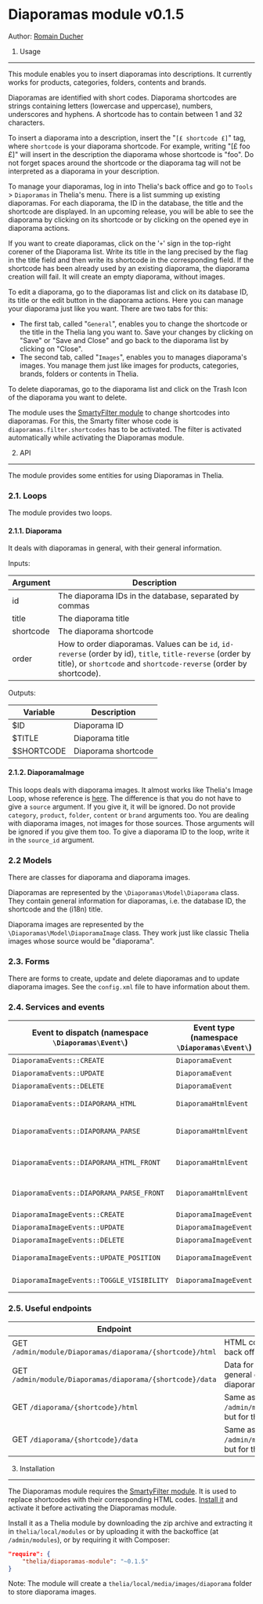 <!--
    This file is part of the "Diaporamas" Thelia 2 module.

    Copyright (c) OpenStudio
    email : dev@thelia.net
    web : http://www.thelia.net

    For the full copyright and license information, please view the LICENSE.txt
    file that was distributed with this source code.
-->

Diaporamas module v0.1.5
===

Author: [Romain Ducher](mailto://rducher@openstudio.fr)

1. Usage
---

This module enables you to insert diaporamas into descriptions. It currently works for products, categories, folders,
contents and brands.

Diaporamas are identified with short codes. Diaporama shortcodes are strings containing letters (lowercase and uppercase),
numbers, underscores and hyphens. A shortcode has to contain between 1 and 32 characters.

To insert a diaporama into a description, insert the "`[£ shortcode £]`" tag, where `shortcode` is your diaporama shortcode.
For example, writing "[£ foo £]" will insert in the description the diaporama whose shortcode is "foo". Do not forget
spaces around the shortcode or the diaporama tag will not be interpreted as a diaporama in your description.

To manage your diaporamas, log in into Thelia's back office and go to `Tools` > `Diaporamas` in Thelia's menu. There is
a list summing up existing diaporamas. For each diaporama, the ID in the database, the title and the shortcode are
displayed. In an upcoming release, you will be able to see the diaporama by clicking on its shortcode or by clicking on
the opened eye in diaporama actions.

If you want to create diaporamas, click on the '`+`' sign in the top-right corener of the Diaporama list. Write its title
in the lang precised by the flag in the title field and then write its shortcode in the corresponding field. If the
shortcode has been already used by an existing diaporama, the diaporama creation will fail. It will create an empty
diaporama, without images.

To edit a diaporama, go to the diaporamas list and click on its database ID, its title or the edit button in the
diaporama actions. Here you can manage your diaporama just like you want. There are two tabs for this:

* The first tab, called "`General`", enables you to change the shortcode or the title in the Thelia lang you want to.
Save your changes by clicking on "Save" or "Save and Close" and go back to the diaporama list by clicking on "Close". 
* The second tab, called "`Images`", enables you to manages diaporama's images. You manage them just like images for
products, categories, brands, folders or contents in Thelia.

To delete diaporamas, go to the diaporama list and click on the Trash Icon of the diaporama you want to delete.

The module uses the [SmartyFilter module](https://github.com/thelia-modules/SmartyFilter) to change shortcodes into
diaporamas. For this, the Smarty filter whose code is `diaporamas.filter.shortcodes` has to be activated. The filter
is activated automatically while activating the Diaporamas module.


2. API
---

The module provides some entities for using Diaporamas in Thelia.

### 2.1. Loops

The module provides two loops.

#### 2.1.1. Diaporama

It deals with diaporamas in general, with their general information.

Inputs:

| Argument | Description |
| -------- | ----------- |
| id | The diaporama IDs in the database, separated by commas |
| title | The diaporama title |
| shortcode | The diaporama shortcode |
| order | How to order diaporamas. Values can be `id`, `id-reverse` (order by id), `title`, `title-reverse` (order by title), or `shortcode` and `shortcode-reverse` (order by shortcode). |

Outputs:

| Variable | Description |
| -------- | ----------- |
| $ID | Diaporama ID |
| $TITLE | Diaporama title |
| $SHORTCODE | Diaporama shortcode |

#### 2.1.2. DiaporamaImage

This loops deals with diaporama images. It almost works like Thelia's Image Loop, whose reference is
[here](http://doc.thelia.net/en/documentation/loop/image.html). The difference is that you do not have to give a
`source` argument. If you give it, it will be ignored. Do not provide `category`, `product`, `folder`, `content` or
`brand` arguments too. You are dealing with diaporama images, not images for those sources. Those arguments will be
ignored if you give them too. To give a diaporama ID to the loop, write it in the `source_id` argument.

### 2.2 Models

There are classes for diaporama and diaporama images.

Diaporamas are represented by the `\Diaporamas\Model\Diaporama` class. They contain general information for diaporamas,
i.e. the database ID, the shortcode and the (i18n) title.

Diaporama images are represented by the `\Diaporamas\Model\DiaporamaImage` class. They work just like classic Thelia
images whose source would be "diaporama".

### 2.3. Forms

There are forms to create, update and delete diaporamas and to update diaporama images. See the `config.xml` file to have
information about them.

### 2.4. Services and events

| Event to dispatch (namespace `\Diaporamas\Event\`) | Event type (namespace `\Diaporamas\Event\`) | Description |
| -------------------------------------------------- | ------------------------------------------ | ----------- |
| `DiaporamaEvents::CREATE` | `DiaporamaEvent` | Creating a diaporama |
| `DiaporamaEvents::UPDATE` | `DiaporamaEvent` | Updating a diaporama |
| `DiaporamaEvents::DELETE` | `DiaporamaEvent` | Deleting a diaporama |
| `DiaporamaEvents::DIAPORAMA_HTML` | `DiaporamaHtmlEvent` | While retrieving diaporama's HTML in the back office |
| `DiaporamaEvents::DIAPORAMA_PARSE` | `DiaporamaHtmlEvent` | While parsing descriptions to insert diaporama's HTML in the back office |
| `DiaporamaEvents::DIAPORAMA_HTML_FRONT` | `DiaporamaHtmlEvent` | Same as `DiaporamaEvents::DIAPORAMA_HTML` but for front office |
| `DiaporamaEvents::DIAPORAMA_PARSE_FRONT` | `DiaporamaHtmlEvent` | Same as `DiaporamaEvents::DIAPORAMA_PARSE` but for front office |
| `DiaporamaImageEvents::CREATE` | `DiaporamaImageEvent` | Creating a diaporama image |
| `DiaporamaImageEvents::UPDATE` | `DiaporamaImageEvent` | Updating a diaporama image |
| `DiaporamaImageEvents::DELETE` | `DiaporamaImageEvent` | Deleting a diaporama image |
| `DiaporamaImageEvents::UPDATE_POSITION` | `DiaporamaImageEvent` | Updating the image position in the diaporama |
| `DiaporamaImageEvents::TOGGLE_VISIBILITY` | `DiaporamaImageEvent` | Changing image visibility in the diaporama |

### 2.5. Useful endpoints

| Endpoint | Description |
| -------- | ----------- |
| GET `/admin/module/Diaporamas/diaporama/{shortcode}/html` | HTML code for the [£ shortcode £] diaporama. For the back office. |
| GET `/admin/module/Diaporamas/diaporama/{shortcode}/data` | Data for the [£ shortcode £] diaporama. It returns general data for the diaporama and information about diaporama images too. For the back office. |
| GET `/diaporama/{shortcode}/html` | Same as "GET `/admin/module/Diaporamas/diaporama/{shortcode}/html`" but for the front office. |
| GET `/diaporama/{shortcode}/data` | Same as "GET `/admin/module/Diaporamas/diaporama/{shortcode}/data`" but for the front office. |


3. Installation
---

The Diaporamas module requires the [SmartyFilter module](https://github.com/thelia-modules/SmartyFilter). It is used to replace shortcodes with their corresponding HTML codes.
[Install it](https://github.com/thelia-modules/SmartyFilter#installation) and activate it before activating the Diaporamas module.

Install it as a Thelia module by downloading the zip archive and extracting it in ```thelia/local/modules``` or by uploading it with the backoffice (at ```/admin/modules```),
or by requiring it with Composer:

```json
"require": {
    "thelia/diaporamas-module": "~0.1.5"
}
```

Note: The module will create a `thelia/local/media/images/diaporama` folder to store diaporama images.
